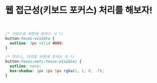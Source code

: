 # 웹 접근성(키보드 포커스) 처리를 해보자!

<br />

```css
/* 키보드로 버튼에 포커스 시 */
button:focus-visible {
  outline: 3px solid #000;
}

/* 마우스, 터치로 버튼에 포커스 시 */
button:focus:not(:focus-visible) {
  outline: none;
  box-shadow: 1px 1px 5px rgba(1, 1, 0, .7);
}
```
